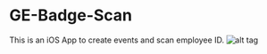 # GE-Badge-Scan
This is an iOS App to create events and scan employee ID.
![alt tag](https://github.com/aprilxiao/GE-Badge-Scan/blob/master/launch%20page.PNG=250x)
